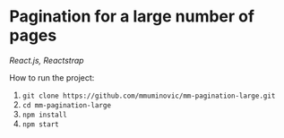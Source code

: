 # Pagination for a large number of pages
*React.js, Reactstrap*

How to run the project:

1.  `git clone https://github.com/mmuminovic/mm-pagination-large.git`
1.  `cd mm-pagination-large`  
1.  `npm install`  
1.  `npm start`  
